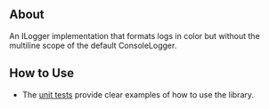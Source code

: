 ## About

An ILogger implementation that formats logs in color but without the multiline scope of the default ConsoleLogger.

## How to Use

- The [unit tests](../tests) provide clear examples of how to use the library.

